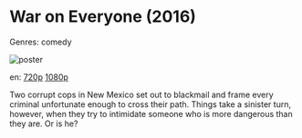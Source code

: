 # War on Everyone (2016)

Genres: comedy

![poster](http://image.tmdb.org/t/p/w500/wBx9dHmSIdtHLdrC7inEsu1sErD.jpg)

en:
  [720p](magnet:?xt=urn:btih:29D225B5A155FBB4F27E6C489FD2C7EC3FCFCC8B&tr=udp://glotorrents.pw:6969/announce&tr=udp://tracker.opentrackr.org:1337/announce&tr=udp://torrent.gresille.org:80/announce&tr=udp://tracker.openbittorrent.com:80&tr=udp://tracker.coppersurfer.tk:6969&tr=udp://tracker.leechers-paradise.org:6969&tr=udp://p4p.arenabg.ch:1337&tr=udp://tracker.internetwarriors.net:1337)
  [1080p](magnet:?xt=urn:btih:F929F73CBD20D221781708FB75C3448A92FBD1C6&tr=udp://glotorrents.pw:6969/announce&tr=udp://tracker.opentrackr.org:1337/announce&tr=udp://torrent.gresille.org:80/announce&tr=udp://tracker.openbittorrent.com:80&tr=udp://tracker.coppersurfer.tk:6969&tr=udp://tracker.leechers-paradise.org:6969&tr=udp://p4p.arenabg.ch:1337&tr=udp://tracker.internetwarriors.net:1337)
  


Two corrupt cops in New Mexico set out to blackmail and frame every criminal unfortunate enough to cross their path. Things take a sinister turn, however, when they try to intimidate someone who is more dangerous than they are. Or is he?